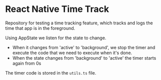# React Native Time Track

Repository for testing a time tracking feature, which tracks and logs the time that app is in the foreground.

Using AppState we listen for the state to change.

- When it changes from 'active' to 'background', we stop the timer and execute the code that we need to execute when it's done.
- When the state changes from 'background' to 'active' the timer starts again from 0s

The timer code is stored in the `utils.ts` file.
